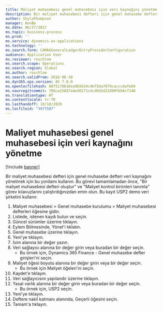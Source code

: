 ```yaml
---
title: Maliyet muhasebesi genel muhasebesi için veri kaynağını yönetme
description: Bir maliyet muhasebesi defteri için genel muhasebe defteri veri kaynağını yönetmek için bu yordamı kullanın.
author: ShylaThompson
manager: AnnBe
ms.date: 06/27/2017
ms.topic: business-process
ms.prod: ''
ms.service: dynamics-ax-applications
ms.technology: ''
ms.search.form: CAMAXGeneralLedgerEntryProviderConfiguration
audience: Application User
ms.reviewer: roschlom
ms.search.scope: Operations
ms.search.region: Global
ms.author: roschlom
ms.search.validFrom: 2016-06-30
ms.dyn365.ops.version: AX 7.0.0
ms.openlocfilehash: 88f5170610ea9b5634c4bf5da7079cacccdafe04
ms.sourcegitcommit: 708ca25687a4e48271cdcd6d2d22d99fb94cf140
ms.translationtype: HT
ms.contentlocale: tr-TR
ms.lasthandoff: 10/10/2020
ms.locfileid: "3977587"
---
```

# <a name="manage-a-data-source-for-the-cost-accounting-ledger"></a>Maliyet muhasebesi genel muhasebesi için veri kaynağını yönetme

[!include [banner](../../includes/banner.md)]

Bir maliyet muhasebesi defteri için genel muhasebe defteri veri kaynağını yönetmek için bu yordamı kullanın. Bu görevi tamamlamadan önce, "Bir maliyet muhasebesi defteri oluştur" ve "Maliyet kontrol birimleri tanımla" görev kılavuzlarını çalıştırdığınızdan emin olun. Bu kayıt USP2 demo veri şirketini kullanır.

1. Maliyet muhasebesi > Genel muhasebe kurulumu > Maliyet muhasebesi defterleri öğesine gidin.
2. Listede, istenen kaydı bulun ve seçin.
3. Güncel sürümler üzerine tıklayın.
4. Eylem Bölmesinde, Yönet'i tıklatın.
5. Genel muhasebe üzerine tıklayın.
6. Yeni'ye tıklayın.
7. İsim alanına bir değer yazın.
8. Veri sağlayıcı alanına bir değer girin veya buradan bir değer seçin.
    * Bu örnek için, Dynamics 365 Finance - Genel muhasebe defter girişleri'ni seçin.  
9. Maliyet öğesi boyutu alanına bir değer girin veya bir değer seçin.
    * Bu örnek için Maliyet öğeleri'ni seçin.  
10. Kaydet'e tıklayın.
11. Veri sağlayıcısını yapılandır üzerine tıklayın.
12. Yasal varlık alanına bir değer girin veya buradan bir değer seçin.
    * Bu örnek için, USP2 seçin.  
13. Yeni'ye tıklayın.
14. Deftere nakil katmanı alanında, Geçerli öğesini seçin.
15. Tamam'a tıklayın.

